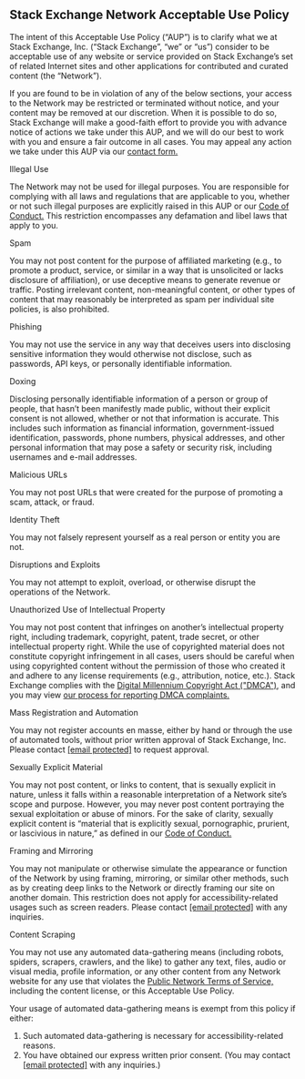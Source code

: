 Stack Exchange Network Acceptable Use Policy
--------------------------------------------

The intent of this Acceptable Use Policy (“AUP”) is to clarify what we at Stack Exchange, Inc. (“Stack Exchange”, “we” or “us”) consider to be acceptable use of any website or service provided on Stack Exchange’s set of related Internet sites and other applications for contributed and curated content (the “Network”).

If you are found to be in violation of any of the below sections, your access to the Network may be restricted or terminated without notice, and your content may be removed at our discretion. When it is possible to do so, Stack Exchange will make a good-faith effort to provide you with advance notice of actions we take under this AUP, and we will do our best to work with you and ensure a fair outcome in all cases. You may appeal any action we take under this AUP via our [contact form.](https://stackoverflow.com/contact)

Illegal Use

The Network may not be used for illegal purposes. You are responsible for complying with all laws and regulations that are applicable to you, whether or not such illegal purposes are explicitly raised in this AUP or our [Code of Conduct.](https://stackoverflow.com/conduct) This restriction encompasses any defamation and libel laws that apply to you.

Spam

You may not post content for the purpose of affiliated marketing (e.g., to promote a product, service, or similar in a way that is unsolicited or lacks disclosure of affiliation), or use deceptive means to generate revenue or traffic. Posting irrelevant content, non-meaningful content, or other types of content that may reasonably be interpreted as spam per individual site policies, is also prohibited.

Phishing

You may not use the service in any way that deceives users into disclosing sensitive information they would otherwise not disclose, such as passwords, API keys, or personally identifiable information.

Doxing

Disclosing personally identifiable information of a person or group of people, that hasn’t been manifestly made public, without their explicit consent is not allowed, whether or not that information is accurate. This includes such information as financial information, government-issued identification, passwords, phone numbers, physical addresses, and other personal information that may pose a safety or security risk, including usernames and e-mail addresses.

Malicious URLs

You may not post URLs that were created for the purpose of promoting a scam, attack, or fraud.

Identity Theft

You may not falsely represent yourself as a real person or entity you are not.

Disruptions and Exploits

You may not attempt to exploit, overload, or otherwise disrupt the operations of the Network.

Unauthorized Use of Intellectual Property

You may not post content that infringes on another’s intellectual property right, including trademark, copyright, patent, trade secret, or other intellectual property right. While the use of copyrighted material does not constitute copyright infringement in all cases, users should be careful when using copyrighted content without the permission of those who created it and adhere to any license requirements (e.g., attribution, notice, etc.). Stack Exchange complies with the [Digital Millennium Copyright Act ("DMCA")](https://www.copyright.gov/legislation/dmca.pdf), and you may view [our process for reporting DMCA complaints.](https://policies.stackoverflow.co/company/dmca-takedown)

Mass Registration and Automation

You may not register accounts en masse, either by hand or through the use of automated tools, without prior written approval of Stack Exchange, Inc. Please contact [\[email protected\]](https://stackoverflow.com/cdn-cgi/l/email-protection) to request approval.

Sexually Explicit Material

You may not post content, or links to content, that is sexually explicit in nature, unless it falls within a reasonable interpretation of a Network site’s scope and purpose. However, you may never post content portraying the sexual exploitation or abuse of minors. For the sake of clarity, sexually explicit content is “material that is explicitly sexual, pornographic, prurient, or lascivious in nature,” as defined in our [Code of Conduct.](https://stackoverflow.com/conduct)

Framing and Mirroring

You may not manipulate or otherwise simulate the appearance or function of the Network by using framing, mirroring, or similar other methods, such as by creating deep links to the Network or directly framing our site on another domain. This restriction does not apply for accessibility-related usages such as screen readers. Please contact [\[email protected\]](https://stackoverflow.com/cdn-cgi/l/email-protection) with any inquiries.

Content Scraping

You may not use any automated data-gathering means (including robots, spiders, scrapers, crawlers, and the like) to gather any text, files, audio or visual media, profile information, or any other content from any Network website for any use that violates the [Public Network Terms of Service,](https://stackoverflow.com/legal/terms-of-service/public) including the content license, or this Acceptable Use Policy.

Your usage of automated data-gathering means is exempt from this policy if either:

1. Such automated data-gathering is necessary for accessibility-related reasons.
2. You have obtained our express written prior consent. (You may contact [\[email protected\]](https://stackoverflow.com/cdn-cgi/l/email-protection) with any inquiries.)